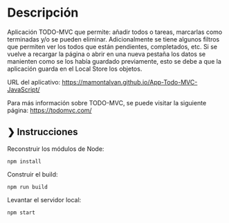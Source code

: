 # Descripción

Aplicación TODO-MVC que permite: añadir todos o tareas, marcarlas como terminadas y/o se pueden eliminar. Adicionalmente se tiene algunos filtros que permiten ver los todos que están pendientes, completados, etc. Si se vuelve a recargar la página o abrir en una nueva pestaña los datos se manienten como se los había guardado previamente, esto se debe a que la aplicación guarda en el Local Store los objetos.

URL del aplicativo: https://mamontalvan.github.io/App-Todo-MVC-JavaScript/

Para más información sobre TODO-MVC, se puede visitar la siguiente página: https://todomvc.com/

## ❯ Instrucciones

Reconstruir los módulos de Node:

```
npm install
```

Construir el build:

```
npm run build

```

Levantar el servidor local:

```
npm start

```


